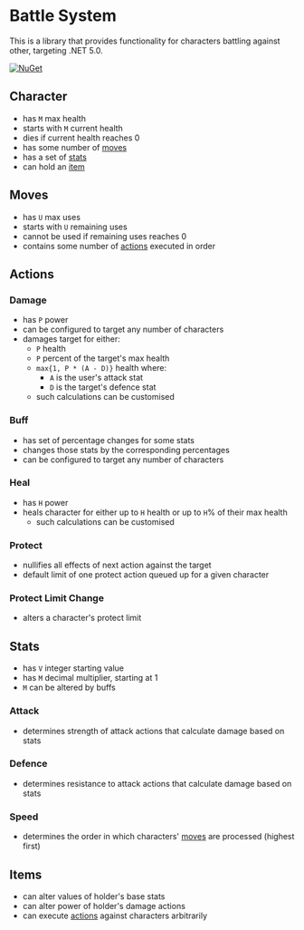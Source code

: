 # Battle System

This is a library that provides functionality for characters battling against other, targeting .NET 5.0.

[![NuGet](https://img.shields.io/nuget/v/BattleSystem.svg?logo=nuget)](https://www.nuget.org/packages/BattleSystem)

## Character

- has `M` max health
- starts with `M` current health
- dies if current health reaches 0
- has some number of [moves](#moves)
- has a set of [stats](#stats)
- can hold an [item](#items)

<a name="moves"></a>
## Moves

- has `U` max uses
- starts with `U` remaining uses
- cannot be used if remaining uses reaches 0
- contains some number of [actions](#actions) executed in order

<a name="actions"></a>
## Actions

### Damage

- has `P` power
- can be configured to target any number of characters
- damages target for either:
    - `P` health
    - `P` percent of the target's max health
    -  `max{1, P * (A - D)}` health where:
        - `A` is the user's attack stat
        - `D` is the target's defence stat
    - such calculations can be customised

### Buff

- has set of percentage changes for some stats
- changes those stats by the corresponding percentages
- can be configured to target any number of characters

### Heal

- has `H` power
- heals character for either up to `H` health or up to `H`% of their max health
    - such calculations can be customised

### Protect

- nullifies all effects of next action against the target
- default limit of one protect action queued up for a given character

### Protect Limit Change

- alters a character's protect limit

<a name="stats"></a>
## Stats

- has `V` integer starting value
- has `M` decimal multiplier, starting at 1
- `M` can be altered by buffs

### Attack

- determines strength of attack actions that calculate damage based on stats

### Defence

- determines resistance to attack actions that calculate damage based on stats

### Speed

- determines the order in which characters' [moves](#moves) are processed (highest first)

<a name="items"></a>
## Items

- can alter values of holder's base stats
- can alter power of holder's damage actions
- can execute [actions](#actions) against characters arbitrarily
